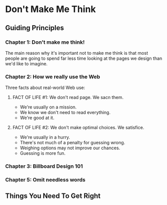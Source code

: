 # Don't Make Me Think

## Guiding Principles

### Chapter 1: Don't make me think!

The main reason why it's important not to make me think is that most people are going to spend far less time looking at the pages we design than we'd like to imagine.

### Chapter 2: How we really use the Web

Three facts about real-world Web use:

1. FACT OF LIFE #1: We don't read page. We sacn them.
    - We're usually on a mission.
    - We know we don't need to read everything.
    - We're good at it.

1. FACT OF LIFE #2: We don't make optimal choices. We satisfice.
    - We're usually in a hurry.
    - There's not much of a penalty for guessing wrong.
    - Weighing options may not improve our chances.
    - Guessing is more fun.

### Chapter 3: Billboard Design 101

### Chapter 5: Omit needless words

## Things You Need To Get Right